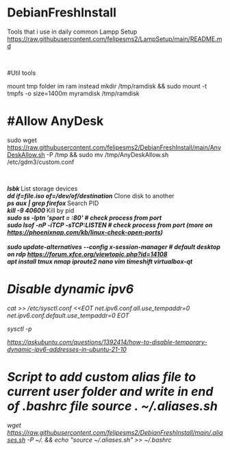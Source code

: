 # DebianFreshInstall
Tools that i use in daily common
Lampp Setup
https://raw.githubusercontent.com/felipesms2/LampSetup/main/README.md

<br>

#Util tools

mount tmp folder im ram instead
  mkdir /tmp/ramdisk  &&  sudo mount -t tmpfs -o size=1400m myramdisk /tmp/ramdisk
  
# #Allow AnyDesk

sudo wget https://raw.githubusercontent.com/felipesms2/DebianFreshInstall/main/AnyDeskAllow.sh -P /tmp && sudo mv /tmp/AnyDeskAllow.sh /etc/gdm3/custom.conf

<br>

<b><i> lsbk </b></i> List storage devices <br>
<b><i> dd if=file.iso of=/dev/of/destination </b></i> Clone disk to another <br>
<b><i> ps aux | grep firefox </b></i> Search PID <br>
<b><i> kill -9 40600 </b></i> Kill by pid <br>
<b><i> sudo ss -lptn 'sport = :80' # check process from port  <br>
<b><i> sudo lsof -nP -iTCP -sTCP:LISTEN # check process from port (more on https://phoenixnap.com/kb/linux-check-open-ports)  <br>
<br><i>sudo update-alternatives --config x-session-manager # default desktop on rdp https://forum.xfce.org/viewtopic.php?id=14108<i></b>
<br><i>apt install tmux nmap iproute2 nano vim timeshift virtualbox-qt<i></b>


# Disable dynamic ipv6

cat >> /etc/sysctl.conf <<EOT
net.ipv6.conf.all.use_tempaddr=0
net.ipv6.conf.default.use_tempaddr=0
EOT

sysctl -p

https://askubuntu.com/questions/1392414/how-to-disable-temporary-dynamic-ipv6-addresses-in-ubuntu-21-10

# Script to add custom alias file to current user folder and write in end of .bashrc file source . ~/.aliases.sh

  wget https://raw.githubusercontent.com/felipesms2/DebianFreshInstall/main/.aliases.sh -P ~/. && echo "source ~/.aliases.sh" >> ~/.bashrc

























  





